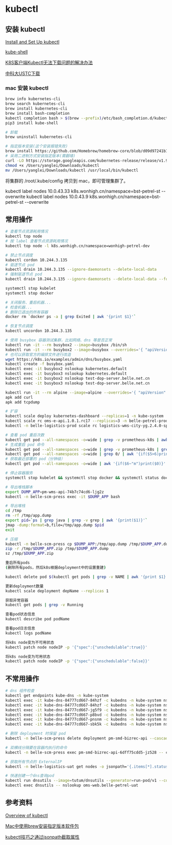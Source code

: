 # kubectl

## 安装 kubectl

[Install and Set Up kubectl](https://kubernetes.io/docs/tasks/tools/install-kubectl/)

[kube-shell](https://github.com/cloudnativelabs/kube-shell)

[K8S客户端Kubectl无法下载问题的解决办法](https://blog.csdn.net/csdn_duomaomao/article/details/78568551)

[中科大USTC下载](https://mirrors.ustc.edu.cn/kubernetes/apt/pool/)

### mac 安装 kubectl

```sh
brew info kubernetes-cli
brew search kubernetes-cli
brew install kubernetes-cli
brew install bash-completion
kubectl completion bash > $(brew --prefix)/etc/bash_completion.d/kubectl
pip3 install kube-shell

# 卸载
brew uninstall kubernetes-cli

# 指定版本安装(这个安装报错失败)
brew install https://github.com/Homebrew/homebrew-core/blob/d09d97241b17a5e02a25fc51fc56e2a5de74501c/Formula/kubernetes-cli.rb
# 采用二进制方式安装指定版本(需翻墙)
curl -LO https://storage.googleapis.com/kubernetes-release/release/v1.9.6/bin/darwin/amd64/kubectl
chmod +x /Users/yanglei/Downloads/kubectl
mv /Users/yanglei/Downloads/kubectl /usr/local/bin/kubectl
```

将集群的 /root/.kube/config 拷贝到 mac，即可管理集群了。

kubectl label nodes 10.0.43.33 k8s.wonhigh.cn/namespace=bst-petrel-st --overwrite
kubectl label nodes 10.0.43.9  k8s.wonhigh.cn/namespace=bst-petrel-st --overwrite

## 常用操作

```sh
# 查看节点资源耗用情况
kubectl top node
# 按 label 查看节点资源耗用情况
kubectl top node -l k8s.wonhigh.cn/namespace=wonhigh-petrel-dev

# 禁止节点调度
kubectl cordon 10.244.3.135
# 驱逐节点 pod
kubectl drain 10.244.3.135 --ignore-daemonsets --delete-local-data
# 强制驱逐节点 pod
kubectl drain 10.244.3.135 --ignore-daemonsets --delete-local-data --force

systemctl stop kubelet
systemctl stop docker

# 关闭服务、重启机器...
# 检查机器...
# 删除已退出的所有容器
docker rm `docker ps -a | grep Exited | awk '{print $1}'` 

# 恢复节点调度
kubectl uncordon 10.244.3.135

# 使用 busybox 容器测试集群，比如网络、dns 等是否正常
kubectl run -it --rm busybox2 --image=busybox /bin/sh
kubectl run -it --rm busybox2 --image=busybox --overrides='{ "apiVersion": "apps/v1", "kind": "Deployment", "spec": { "template": { "spec": { "nodeSelector": { "kubernetes.io/hostname": "10.0.42.176" } } } } }' /bin/sh
# 也可以获取官方的编排文件进行改造
wget https://k8s.io/examples/admin/dns/busybox.yaml
kubectl create -f busybox.yaml
kubectl exec -it busybox2 nslookup kubernetes.default
kubectl exec -it busybox3 nslookup kubernetes.default
kubectl exec -it busybox2 nslookup test-dop-server.belle.net.cn
kubectl exec -it busybox3 nslookup test-dop-server.belle.net.cn

kubectl run -it --rm alpine --image=alpine --overrides='{ "apiVersion": "apps/v1", "kind": "Deployment", "spec": { "template": { "spec": { "nodeSelector": { "kubernetes.io/hostname": "10.0.42.176" } } } } }' /bin/sh
apk add curl
apk add tcpdump

# 扩容
kubectl scale deploy kubernetes-dashboard --replicas=1 -n kube-system
kubectl scale rc oms-e-api.1.0.1.rc17 --replicas=3 -n belle-petrel-prod
kubectl -n belle-logistics-prod scale rc logistics-wms-city-yg.2.4.0-sp1.rc1 --replicas=5

# 查看 pod 重启次数
kubectl get pod --all-namespaces -o=wide | grep -v prometheus-k8s | awk '{if($5>0)print($0)}'
# 生成重启 pod 命令
kubectl get pod --all-namespaces -o=wide | grep -v prometheus-k8s | grep -v NAMESPACE | awk '{if($5>0)print("kubectl -n "$1" delete pod "$2)}'
kubectl get pod --all-namespaces -o=wide | grep 0/ | awk '{if($5>6)print("kubectl -n "$1" delete pod "$2)}'
# 获取最近部署的 pod（分钟级）
kubectl get pod --all-namespaces -o=wide | awk '{if($6~"m")print($0)}'

# 停止容器服务
systemctl stop kubelet && systemctl stop docker && systemctl status docker

# 导出堆栈脚本
export DUMP_APP=pm-wms-api-74b7c74cd6-ljg2z
kubectl -n belle-scm-press exec -it $DUMP_APP bash

# 导出堆栈
cd /tmp
rm -rf /tmp/app.dump
export pid=`ps | grep java | grep -v grep | awk '{print($1)}'`
jmap -dump:format=b,file=/tmp/app.dump $pid
exit

# 压缩
kubectl -n belle-scm-press cp $DUMP_APP:/tmp/app.dump /tmp/$DUMP_APP.dump
zip -r /tmp/$DUMP_APP.zip /tmp/$DUMP_APP.dump
sz /tmp/$DUMP_APP.zip
```

```sh
重启所有pods
(删除所有pods，然后k8s根据deployment中的设置重建)

kubectl delete pod $(kubectl get pods | grep -v NAME | awk '{print $1}')

更新deployment数量
kubectl scale deployment depName --replicas 1

获取异常容器
kubectl get pods | grep -v Running

查看pod状态信息
kubectl describe pod podName

查看pod日志信息
kubectl logs podName

将k8s node变为不可用状态
kubectl patch node nodeIP -p '{"spec":{"unschedulable":true}}'

将k8s node变为可用状态
kubectl patch node nodeIP -p '{"spec":{"unschedulable":false}}'

```

## 不常用操作

```sh
# dns 组件检查
kubectl get endpoints kube-dns -n kube-system 
kubectl exec -it kube-dns-84777cd667-84hzf -c kubedns -n kube-system nslookup kubernetes.default 127.0.0.1
kubectl exec -it kube-dns-84777cd667-84hzf -c kubedns -n kube-system nslookup test-dop-server.belle.net.cn 127.0.0.1
kubectl exec -it kube-dns-84777cd667-jg5f9 -c kubedns -n kube-system nslookup test-dop-server.belle.net.cn 127.0.0.1
kubectl exec -it kube-dns-84777cd667-p8bvd -c kubedns -n kube-system nslookup test-dop-server.belle.net.cn 127.0.0.1
kubectl exec -it kube-dns-84777cd667-pnsnm -c kubedns -n kube-system nslookup test-dop-server.belle.net.cn 127.0.0.1
kubectl exec -it kube-dns-84777cd667-sbk5k -c kubedns -n kube-system nslookup test-dop-server.belle.net.cn 127.0.0.1

# 删除 deployment 时保留 pod
kubectl -n belle-scm-press delete deployment pm-smd-bizrec-api --cascade=false

# 双横线分隔要在容器内执行的命令
kubectl -n belle-scm-press exec pm-smd-bizrec-api-6dff75cdd5-jz528 -- curl -s http://www.baidu.com

# 获取所有节点的 ExternalIP
kubectl -n belle-logistics-uat get nodes -o jsonpath='{.items[*].status.addresses[?(@.type=="ExternalIP")].address}'

# 快速创建一个dns查询pod
kubectl run dnsutils --image=tutum/dnsutils --generator=run-pod/v1 --command -- sleep infinity 
kubectl exec dnsutils -- nslookup oms-web.belle-petrel-uat
```

## 参考资料

[Overview of kubectl](https://kubernetes.io/docs/reference/kubectl/overview/)

[Mac中使用brew安装指定版本软件包](https://segmentfault.com/a/1190000015346120?utm_source=tag-newest)

[kubectl技巧之通过jsonpath截取属性](https://www.cnblogs.com/tylerzhou/p/11049050.html)
